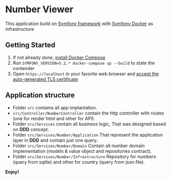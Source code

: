# Number Viewer

This application build on [Symfony framework](https://symfony.com/) with [Symfony Docker](https://github.com/dunglas/symfony-docker) as infrastructure

## Getting Started

1. If not already done, [install Docker Compose](https://docs.docker.com/compose/install/)
2. Run `SYMFONY_VERSION=5.2.* docker-compose up --build` to state the contender
4. Open `https://localhost` in your favorite web browser and [accept the auto-generated TLS certificate](https://stackoverflow.com/a/15076602/1352334)

## Application structure

* Folder `src` contains all app implantation.
* `src/Controller/NumberController` contain the http controller with routes (one for render html and other for API).
* Folder `src/Services` contain all business logic, That was designed based on **DDD** concept.
* Folder `src/Services/Number/Application` That represent the application layer in **DDD** and contain just one query.
* Folder `src/Services/Number/Domain` Contain all number domain implementation (models & value object and repositories contract).
* Folder `src/Services/Number/Infrastructure` Repository for numbers (query from sqlite) and other for country (query from json file).

**Enjoy!**
